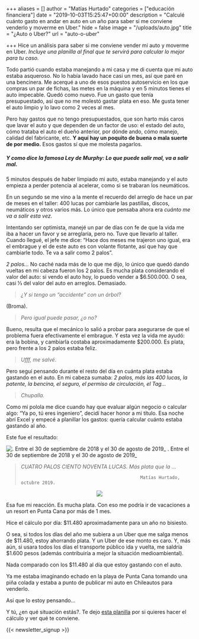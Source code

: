 +++
aliases = []
author = "Matías Hurtado"
categories = ["educación financiera"]
date = "2019-10-03T15:25:47+00:00"
description = "Calculé cuánto gasto en andar en auto en un año para saber si me conviene venderlo y moverme en Uber."
hide = false
image = "/uploads/auto.jpg"
title = "¿Auto o Uber?"
url = "auto-o-uber"

+++
Hice un análisis para saber si me conviene vender mi auto y moverme en Uber. _Incluye una planilla al final que te servirá para calcular lo mejor para tu caso._

Todo partió cuando estaba manejando a mi casa y me di cuenta que mi auto estaba asqueroso. No lo había lavado hace casi un mes, así que paré en una bencinera. Me acerqué a uno de esos puestos autoservicio en los que compras un par de fichas, las metes en la máquina y en 5 minutos tienes el auto impecable. Quedó como nuevo. Fue un gasto que tenía presupuestado, así que no me molestó gastar plata en eso. Me gusta tener el auto limpio y lo lavo como 2 veces al mes.

Pero hay gastos que no tengo presupuestados, que son harto más caros que lavar el auto y que dependen de un factor de uso: el estado del auto, cómo trataba el auto el dueño anterior, por dónde ando, cómo manejo, calidad del fabricante, etc. **Y aquí hay un poquito de buena o mala suerte de por medio.** Esos gastos sí que me molesta pagarlos.

##### Y como dice la famosa Ley de Murphy: _Lo que puede salir mal, va a salir mal._

5 minutos después de haber limpiado mi auto, estaba manejando y el auto empieza a perder potencia al acelerar, como si se trabaran los neumáticos.

En un segundo se me vino a la mente el recuerdo del arreglo de hace un par de meses en el taller: 400 lucas por cambiarle las pastillas, discos, neumáticos y otros varios más. Lo único que pensaba ahora era _cuánto me va a salir esta vez._

Intentando ser optimista, manejé un par de días con fe de que la vida me iba a hacer un favor y se arreglaría, pero no. Tuve que llevarlo al taller. Cuando llegué, el jefe me dice: “Hace dos meses me trajeron uno igual, era el embrague y el de este auto es con volante flotante, así que hay que cambiarle todo. Te va a salir como 2 palos”.

_2 palos…_ No caché nada más de lo que me dijo, lo único que quedó dando vueltas en mi cabeza fueron los 2 palos. Es mucha plata considerando el valor del auto: si vendo el auto hoy, lo puedo vender a $6.500.000. O sea, casi ⅓ del valor del auto en arreglos. Demasiado.

> _¿Y si tengo un “accidente” con un árbol?_

(Broma).

> _Pero igual puede pasar, ¿o no?_

Bueno, resulta que el mecánico lo salió a probar para asegurarse de que el problema fuera efectivamente el embrague. Y esta vez la vida me ayudó: era la bobina, y cambiarla costaba aproximadamente $200.000. Es plata, pero frente a los 2 palos estaba feliz.

> _Ufff, me salvé_.

Pero seguí pensando durante el resto del día en cuánta plata estaba gastando en el auto. En mi cabeza sumaba: _2 palos, más las 400 lucas, la patente, la bencina, el seguro, el permiso de circulación, el Tag…_

> _Chupalla._

Como mi polola me dice cuando hay que evaluar algún negocio o calcular algo: “Ya po, tú eres ingeniero”, decidí hacer honor a mi título. Esa noche abrí Excel y empecé a planillar los gastos: quería calcular cuánto estaba gastando al año.

Este fue el resultado:

![ . Entre el 30 de septiembre de 2018 y el 30 de agosto de 2019
](/uploads/AutovsUber.png)_ . Entre el 30 de septiembre de 2018 y el 30 de agosto de 2019_

> _CUATRO PALOS CIENTO NOVENTA LUCAS. Más plata que la ..._
>
>                                                  Matías Hurtado, octubre 2019.

<div style="text-align:center">
<figure>
<img src="/uploads/wow.gif">
</figure>
</div>

Esa fue mi reacción. Es mucha plata. Con eso me podría ir de vacaciones a un resort en Punta Cana por más de 1 mes.

Hice el cálculo por día: $11.480 aproximadamente para un año no bisiesto.

O sea, si todos los días del año me subiera a un Uber que me salga menos de $11.480, estoy ahorrando plata. Y un Uber de ese monto es caro. Y, más aún, si usara todos los días el transporte público ida y vuelta, me saldría $1.600 pesos (además contribuiría a mejor la situación medioambiental).

Nada comparado con los $11.480 al día que estoy gastando con el auto.

Ya me estaba imaginando echado en la playa de Punta Cana tomando una piña colada y estaba a punto de publicar mi auto en Chileautos para venderlo.

Así que lo estoy pensando...

Y tú, ¿en qué situación estás?. Te dejo [esta planilla](https://docs.google.com/spreadsheets/d/1_gE2QwXOdxUFL8c1MfRLwn0gup6KyOji/copy) por si quieres hacer el cálculo y ver qué te conviene.

{{< newsletter_signup >}}